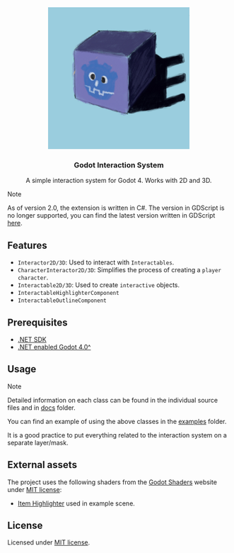 <div align="center">
	<img src="./addons/interaction_system/assets/textures/icon.png" width="320px" />
	<h3>Godot Interaction System</h3>
	<p />
	<p>A simple interaction system for Godot 4. Works with 2D and 3D.</p>
</div>

> [!NOTE]
> As of version 2.0, the extension is written in C#.
> The version in GDScript is no longer supported, you can find the latest version written in GDScript [here](https://github.com/MASSHUU12/godot-interaction-system/tree/v1.5.0).

## Features

-   `Interactor2D/3D`: Used to interact with `Interactables`.
-   `CharacterInteractor2D/3D`: Simplifies the process of creating a `player character`.
-   `Interactable2D/3D`: Used to create `interactive` objects.
-   `InteractableHighlighterComponent`
-   `InteractableOutlineComponent`

## Prerequisites

-   [.NET SDK](https://dotnet.microsoft.com/download)
-   [.NET enabled Godot 4.0^](https://godotengine.org/download)

## Usage

> [!NOTE]
> Detailed information on each class can be found in the individual source files
> and in [docs](./addons/interaction_system/docs/) folder.

You can find an example of using the above classes in the [examples](./examples) folder.

It is a good practice to put everything related to the interaction system on a separate layer/mask.

## External assets

The project uses the following shaders from the [Godot Shaders](https://godotshaders.com/shader/collectable-item-shining-highlight/) website under [MIT license](https://opensource.org/licenses/MIT):

-   [Item Highlighter](https://godotshaders.com/shader/collectable-item-shining-highlight/) used in example scene.

## License

Licensed under [MIT license](./LICENSE).
